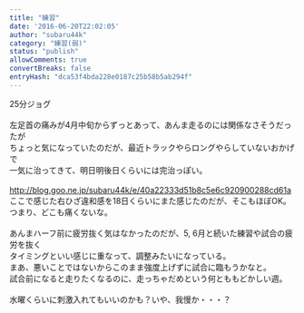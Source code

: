 ```yaml
---
title: "練習"
date: '2016-06-20T22:02:05'
author: "subaru44k"
category: "練習(弱)"
status: "publish"
allowComments: true
convertBreaks: false
entryHash: "dca53f4bda228e0187c25b58b5ab294f"
---
```

25分ジョグ<br>
<br>
左足首の痛みが4月中旬からずっとあって、あんま走るのには関係なさそうだったが<br>
ちょっと気になっていたのだが、最近トラックやらロングやらしていないおかげで<br>
一気に治ってきて、明日明後日くらいには完治っぽい。<br>
<br>
http://blog.goo.ne.jp/subaru44k/e/40a22333d51b8c5e6c920900288cd61a<br>
ここで感じた右ひざ違和感を18日くらいにまた感じたのだが、そこもほぼOK。<br>
つまり、どこも痛くないな。<br>
<br>
あんまハーフ前に疲労抜く気はなかったのだが、5, 6月と続いた練習や試合の疲労を抜く<br>
タイミングといい感じに重なって、調整みたいになっている。<br>
まあ、悪いことではないからこのまま強度上げずに試合に臨もうかなと。<br>
試合前になると走りたくなるのに、走っちゃだめという何とももどかしい週。<br>
<br>
水曜くらいに刺激入れてもいいのかも？いや、我慢か・・・？
